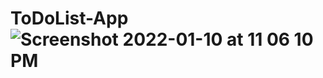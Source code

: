 # ToDoList-App![Screenshot 2022-01-10 at 11 06 10 PM](https://user-images.githubusercontent.com/75295300/148812127-e2657e05-9817-4bab-ae4b-6140ff300b9c.png)

